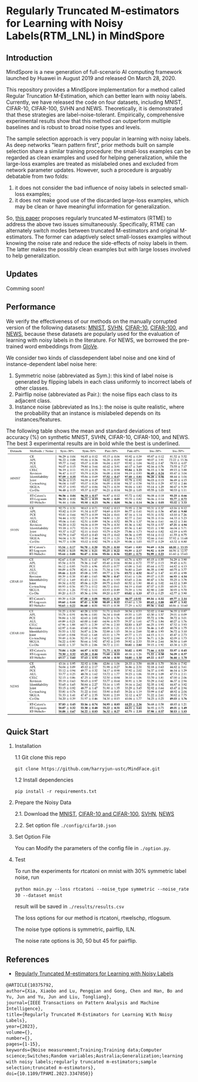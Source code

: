 # Regularly Truncated M-estimators for Learning with Noisy Labels(RTM_LNL) in MindSpore



## Introduction
MindSpore is a new generation of full-scenario AI computing framework launched by Huawei in August 2019 and released On March 28, 2020.

This repository provides a MindSpore implementation for a method called Regular Truncation M-Estimation, which can better learn with noisy labels. Currently, we have released the code on four datasets, including MNIST, CIFAR-10, CIFAR-100, SVHN and NEWS. Theoretically, it is demonstrated that these strategies are label-noise-tolerant. Empirically, comprehensive experimental results show that this method can outperform multiple baselines and is robust to broad noise types and levels.

The sample selection approach is very popular in learning with noisy labels. As deep networks "learn pattern first", prior methods built on sample selection share a similar training procedure: the small-loss examples can be regarded as clean examples and used for helping generalization, while the large-loss examples are treated as mislabeled ones and excluded from network parameter updates.
However, such a procedure is arguably debatable from two folds: 
1. it does not consider the bad influence of noisy labels in selected small-loss examples;
2. it does not make good use of the discarded large-loss examples, which may be clean or have meaningful information for generalization.

So, [this paper](https://ieeexplore.ieee.org/abstract/document/10375792) proposes regularly truncated M-estimators (RTME) to address the above two issues simultaneously. Specifically, RTME can alternately switch modes between truncated M-estimators and original M-estimators. The former can adaptively select small-losses examples without knowing the noise rate and reduce the side-effects of noisy labels in them. The latter makes the possibly clean examples but with large losses involved to help generalization.



## Updates
Comming soon!



## Performance
We verify the effectiveness of our methods on the manually corrupted version of the following datasets: [MNIST](http://yann.lecun.com/exdb/mnist/), [SVHN](http://ufldl.stanford.edu/housenumbers/), [CIFAR-10](https://www.cs.toronto.edu/~kriz/cifar.html), [CIFAR-100](https://www.cs.toronto.edu/~kriz/cifar.html), and [NEWS](https://www.sciencedirect.com/science/article/abs/pii/B9781558603776500487), because these datasets are popularly used for the evaluation of learning with noisy labels in the literature. For NEWS, we borrowed the pre-trained word embeddings from [GloVe](https://nlp.stanford.edu/projects/glove/). 

We consider two kinds of classdependent label noise and one kind of instance-dependent label noise here:
1. Symmetric noise (abbreviated as Sym.): this kind of label noise is generated by flipping labels in each class uniformly to incorrect labels of other classes. 
2. Pairflip noise (abbreviated as Pair.): the noise flips each class to its adjacent class. 
3. Instance noise (abbreviated as Ins.): the noise is quite realistic, where the probability that an instance is mislabeled depends on its instances/features.

The following table shows the mean and standard deviations of test accuracy (%) on synthetic MNIST, SVHN, CIFAR-10, CIFAR-100, and NEWS. The best 3 experimental results are in bold while the best is underlined.
![Table9](Table9_sub.jpg)




## Quick Start

1. Installation

    1.1 Git clone this repo

    ```
    git clone https://github.com/harryjun-ustc/MindFace.git
    ```

    1.2 Install dependencies

    ```
    pip install -r requirements.txt
    ```


2. Prepare the Noisy Data

    2.1. Download the [MNIST](http://yann.lecun.com/exdb/mnist/), [CIFAR-10 and CIFAR-100](https://www.cs.toronto.edu/~kriz/cifar.html), [SVHN](http://ufldl.stanford.edu/housenumbers/), [NEWS](https://www.sciencedirect.com/science/article/abs/pii/B9781558603776500487)

    2.2. Set option file `./config/cifar10.json`
   

4. Set Option File

    You can Modify the parameters of the config file in ```./option.py```.
  
    
5. Test

    To run the experiments for rtcatoni on mnist with 30% symmetric label noise, run 

    `python main.py --loss rtcatoni --noise_type symmetric --noise_rate 30 --dataset mnist`

    result will be saved in `./results/results.csv`

    The loss options for our method is rtcatoni, rtwelschp, rtlogsum.

    The noise type options is symmetric, pairflip, ILN.

    The noise rate options is 30, 50 but 45 for pairflip.



## References
- [Regularly Truncated M-estimators for Learning with Noisy Labels](https://ieeexplore.ieee.org/abstract/document/10375792)
```
@ARTICLE{10375792,
author={Xia, Xiaobo and Lu, Pengqian and Gong, Chen and Han, Bo and Yu, Jun and Yu, Jun and Liu, Tongliang},
journal={IEEE Transactions on Pattern Analysis and Machine Intelligence}, 
title={Regularly Truncated M-Estimators for Learning With Noisy Labels}, 
year={2023},
volume={},
number={},
pages={1-15},
keywords={Noise measurement;Training;Training data;Computer science;Switches;Random variables;Australia;Generalization;learning with noisy labels;regularly truncated m-estimators;sample selection;truncated m-estimators},
doi={10.1109/TPAMI.2023.3347850}}
```
